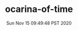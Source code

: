 ---
layout: post
title: ocarina-of-time
date: Sun Nov 15 09:49:48 PST 2020
category: notes
permalink: /notes-ocarina-of-time
active: false
---